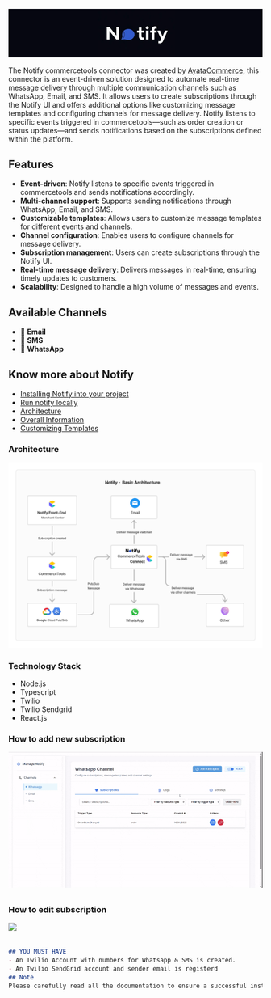![](docs/media/notify_banner_logo.png)

The Notify commercetools connector was created by [AyataCommerce](https://ayatacommerce.com/), this connector is an event-driven solution designed to automate real-time message delivery through multiple communication channels such as WhatsApp, Email, and SMS. It allows users to create subscriptions through the Notify UI and offers additional options like customizing message templates and configuring channels for message delivery. Notify listens to specific events triggered in commercetools—such as order creation or status updates—and sends notifications based on the subscriptions defined within the platform.

## Features
- **Event-driven**: Notify listens to specific events triggered in commercetools and sends notifications accordingly.
- **Multi-channel support**: Supports sending notifications through WhatsApp, Email, and SMS.
- **Customizable templates**: Allows users to customize message templates for different events and channels.
- **Channel configuration**: Enables users to configure channels for message delivery.
- **Subscription management**: Users can create subscriptions through the Notify UI.
- **Real-time message delivery**: Delivers messages in real-time, ensuring timely updates to customers.
- **Scalability**: Designed to handle a high volume of messages and events.

## Available Channels
  - 📩 **Email**
  - 📱 **SMS**
  - 💬 **WhatsApp**

## Know more about Notify
- [Installing Notify into your project](docs/install_notify.md)
- [Run notify locally](docs/run_notify_locally.md)
- [Architecture](docs/basic_architecture.jpg)
- [Overall Information](docs/know_about_notify.md)
- [Customizing Templates](docs/how_to_customize_template.md)

### Architecture
![](docs/basic_architecture.jpg)

### Technology Stack
- Node.js
- Typescript
- Twilio
- Twilio Sendgrid
- React.js


### How to add new subscription
![](docs/media/adding_subscription.gif)
##

### How to edit subscription
![](docs/media/edit_subscriptions.gif)


##

```markdown
## YOU MUST HAVE
- An Twilio Account with numbers for Whatsapp & SMS is created.
- An Twilio SendGrid account and sender email is registerd
## Note
Please carefully read all the documentation to ensure a successful installation of Notify.
```